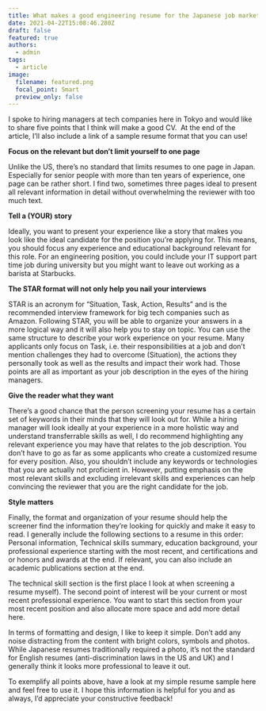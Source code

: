 ```yaml
---
title: What makes a good engineering resume for the Japanese job market?
date: 2021-04-22T15:08:46.280Z
draft: false
featured: true
authors:
  - admin
tags:
  - article
image:
  filename: featured.png
  focal_point: Smart
  preview_only: false
---
```

I spoke to hiring managers at tech companies here in Tokyo and would like to share five points that I think will make a good CV.  At the end of the article, I’ll also include a link of a sample resume format that you can use!

**Focus on the relevant but don’t limit yourself to one page**

Unlike the US, there’s no standard that limits resumes to one page in Japan. Especially for senior people with more than ten years of experience, one page can be rather short. I find two, sometimes three pages ideal to present all relevant information in detail without overwhelming the reviewer with too much text.

**Tell a (YOUR) story**

Ideally, you want to present your experience like a story that makes you look like the ideal candidate for the position you’re applying for. This means, you should focus any experience and educational background relevant for this role. For an engineering position, you could include your IT support part time job during university but you might want to leave out working as a barista at Starbucks.

**The STAR format will not only help you nail your interviews**

STAR is an acronym for “Situation, Task, Action, Results” and is the recommended interview framework for big tech companies such as Amazon. Following STAR, you will be able to organize your answers in a more logical way and it will also help you to stay on topic. You can use the same structure to describe your work experience on your resume. Many applicants only focus on Task, i.e. their responsibilities at a job and don’t mention challenges they had to overcome (Situation), the actions they personally took as well as the results and impact their work had. Those points are all as important as your job description in the eyes of the hiring managers.

**Give the reader what they want**

There’s a good chance that the person screening your resume has a certain set of keywords in their minds that they will look out for. While a hiring manager will look ideally at your experience in a more holistic way and understand transferrable skills as well, I do recommend highlighting any relevant experience you may have that relates to the job description. You don’t have to go as far as some applicants who create a customized resume for every position. Also, you shouldn’t include any keywords or technologies that you are actually not proficient in. However, putting emphasis on the most relevant skills and excluding irrelevant skills and experiences can help convincing the reviewer that you are the right candidate for the job.

**Style matters**

Finally, the format and organization of your resume should help the screener find the information they’re looking for quickly and make it easy to read. I generally include the following sections to a resume in this order: Personal information, Technical skills summary, education background, your professional experience starting with the most recent, and certifications and or honors and awards at the end. If relevant, you can also include an academic publications section at the end.

The technical skill section is the first place I look at when screening a resume myself). The second point of interest will be your current or most recent professional experience. You want to start this section from your most recent position and also allocate more space and add more detail here.

In terms of formatting and design, I like to keep it simple. Don’t add any noise distracting from the content with bright colors, symbols and photos. While Japanese resumes traditionally required a photo, it’s not the standard for English resumes (anti-discrimination laws in the US and UK) and I generally think it looks more professional to leave it out.

To exemplify all points above, have a look at my simple resume sample here and feel free to use it. I hope this information is helpful for you and as always, I’d appreciate your constructive feedback!

<!--EndFragment-->